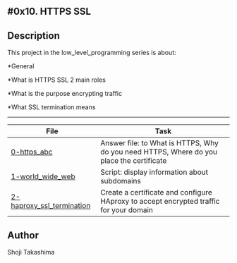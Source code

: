 #0x10. HTTPS SSL
---
## Description

This project in the low_level_programming series is about:

*General

*What is HTTPS SSL 2 main roles

*What is the purpose encrypting traffic

*What SSL termination means

---
File|Task
---|---
[0-https_abc](./0-https_abc) | Answer file: to What is HTTPS, Why do you need HTTPS, Where do you place the certificate
[1-world_wide_web](./1-world_wide_web) | Script: display information about subdomains
[2-haproxy_ssl_termination](./2-haproxy_ssl_termination) | Create a certificate and configure HAproxy to accept encrypted traffic for your domain

## Author
 Shoji Takashima

